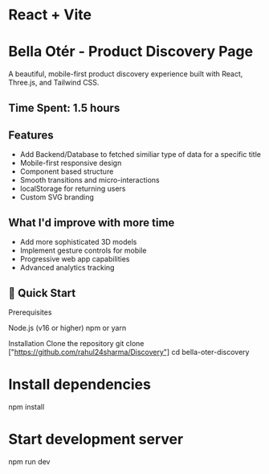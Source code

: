 # React + Vite

# Bella Otér - Product Discovery Page

A beautiful, mobile-first product discovery experience built with React, Three.js, and Tailwind CSS.

## Time Spent: 1.5 hours

## Features
- Add Backend/Database to fetched similiar type of data for a specific title
- Mobile-first responsive design
- Component based structure
- Smooth transitions and micro-interactions
- localStorage for returning users
- Custom SVG branding

## What I'd improve with more time
- Add more sophisticated 3D models
- Implement gesture controls for mobile
- Progressive web app capabilities
- Advanced analytics tracking

## 🚀 Quick Start
Prerequisites

Node.js (v16 or higher)
npm or yarn

Installation
 Clone the repository
git clone ["https://github.com/rahul24sharma/Discovery"]
cd bella-oter-discovery

# Install dependencies
npm install

# Start development server
npm run dev